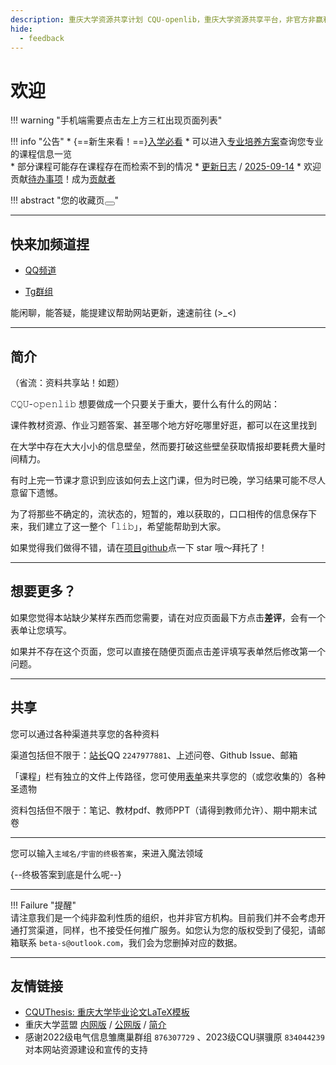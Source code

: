 ```yaml
---
description: 重庆大学资源共享计划 CQU-openlib，重庆大学资源共享平台，非官方非赢利组织，提供课件、教材pdf、各种杂项信息。
hide:
  - feedback
---
```


# 欢迎  
!!! warning "手机端需要点击左上方三杠出现页面列表"  
<div class="grid" markdown>

!!! info "公告"
    * {==新生来看！==}[入学必看](academic/入学必看/index.md)
    * 可以进入[专业培养方案](academic/专业培养方案/index.md)查询您专业的课程信息一览  
    * 部分课程可能存在课程存在而检索不到的情况
    <!--updateLog.py start-->
    * [更新日志](sundry/更新日志/index.md) / [2025-09-14](sundry/更新日志/2025/2025-09/2025-09-14.md)
    <!--updateLog.py end-->
    * 欢迎贡献[待办事项](sundry/待办事项/index.md)！成为[贡献者](contributor/index.md)

!!! abstract "您的收藏页<button id="clear-bookmarks-button" onclick="clearBookmarks()"></button>"  
    <div id="bookmarks-container"></div>

</div>

<!--

!!! abstract "临近课程"
    <div id="curriculum-index-container"></div>
    
-->

---

## 快来加频道捏

- [QQ频道](https://pd.qq.com/s/4upbscwrl)

- [Tg群组](https://t.me/+3TnAZ_PgiNs1OGQ1)

能闲聊，能答疑，能提建议帮助网站更新，速速前往 (>_<)

---

## 简介  

（省流：资料共享站！如题）  
 
𝙲𝚀𝚄-𝚘𝚙𝚎𝚗𝚕𝚒𝚋 想要做成一个只要关于重大，要什么有什么的网站：  

课件教材资源、作业习题答案、甚至哪个地方好吃哪里好逛，都可以在这里找到  

在大学中存在大大小小的信息壁垒，然而要打破这些壁垒获取情报却要耗费大量时间精力。  

有时上完一节课才意识到应该如何去上这门课，但为时已晚，学习结果可能不尽人意留下遗憾。  

为了将那些不确定的，流状态的，短暂的，难以获取的，口口相传的信息保存下来，我们建立了这一整个「𝚕𝚒𝚋」，希望能帮助到大家。  

如果觉得我们做得不错，请在[项目github](https://github.com/INFO-studio/CQU-openlib)点一下 star 哦～拜托了！  

---

## 想要更多？
如果您觉得本站缺少某样东西而您需要，请在对应页面最下方点击**差评**，会有一个表单让您填写。  

如果并不存在这个页面，您可以直接在随便页面点击差评填写表单然后修改第一个问题。  

---

## 共享
您可以通过各种渠道共享您的各种资料  

渠道包括但不限于：[站长](contributor/茵符草.md)QQ `2247977881`、上述问卷、Github Issue、邮箱  

「课程」栏有独立的文件上传路径，您可使用[表单](https://forms.office.com/Pages/ResponsePage.aspx?id=DQSIkWdsW0yxEjajBLZtrQAAAAAAAAAAAAMAAA7OwxpURE8xNTROTVRBQTc3M0tDTThaWTVQOENaRC4u)来共享您的（或您收集的）各种圣遗物

资料包括但不限于：笔记、教材pdf、教师PPT（请得到教师允许）、期中期末试卷  

---

您可以输入`主域名/宇宙的终极答案`，来进入魔法领域  

{--终极答案到底是什么呢--}  

---

!!! Failure "提醒"  
    请注意我们是一个纯非盈利性质的组织，也并非官方机构。目前我们并不会考虑开通打赏渠道，同样，也不接受任何推广服务。如您认为您的版权受到了侵犯，请邮箱联系 `beta-s@outlook.com`，我们会为您删掉对应的数据。  

---

## 友情链接
- [CQUThesis: 重庆大学毕业论文LaTeX模板](https://github.com/nanmu42/CQUThesis)
- 重庆大学蓝盟 [内网版](http://lanunion.cqu.edu.cn/) / [公网版](https://lanunion-cqu-edu-cn.atrust.cqu.edu.cn) / [简介](club/科学技术协会/蓝盟.md)
- 感谢2022级电气信息雏鹰巢群组 `876307729` 、2023级CQU骐骥原 `834044239` 对本网站资源建设和宣传的支持